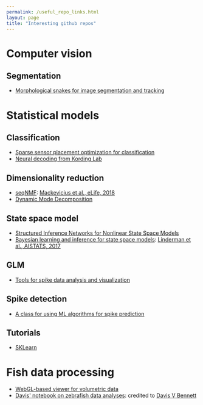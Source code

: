 ```yaml
---
permalink: /useful_repo_links.html
layout: page
title: "Interesting github repos"
---
```


# Computer vision
## Segmentation
* [Morphological snakes for image segmentation and tracking](https://github.com/pmneila/morphsnakes)

# Statistical models
## Classification
* [Sparse sensor placement optimization for classification ](https://github.com/bwbrunton/SSPOC_pub)
* [Neural decoding from Kording Lab](https://github.com/KordingLab/Neural_Decoding)
## Dimensionality reduction
* [seqNMF](https://github.com/FeeLab/seqNMF): [Mackevicius et al., eLife, 2018](https://www.biorxiv.org/content/biorxiv/early/2018/03/02/273128.full.pdf)
* [Dynamic Mode Decomposition](https://github.com/bwbrunton/dmd-neuro)
## State space model
* [Structured Inference Networks for Nonlinear State Space Models](https://github.com/clinicalml/structuredinference)
* [Bayesian learning and inference for state space models](https://github.com/slinderman/ssm): [Linderman et al., AISTATS, 2017](http://proceedings.mlr.press/v54/linderman17a/linderman17a.pdf)
## GLM
* [Tools for spike data analysis and visualization](https://github.com/KordingLab/spykes)
## Spike detection
* [A class for using ML algorithms for spike prediction](https://github.com/KordingLab/spykesML)
## Tutorials
* [SKLearn](https://github.com/jakevdp/sklearn_tutorial)

# Fish data processing
* [WebGL-based viewer for volumetric data](https://github.com/google/neuroglancer)
* [Davis' notebook on zebrafish data analyses](https://github.com/d-v-b/notebooks): credited to [Davis V Bennett](https://github.com/d-v-b)
